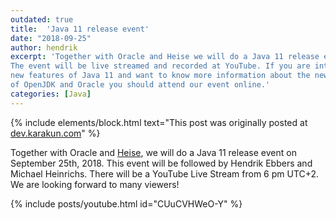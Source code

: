 ```yaml
---
outdated: true
title:  'Java 11 release event'
date: "2018-09-25"
author: hendrik
excerpt: 'Together with Oracle and Heise we will do a Java 11 release event.
The event will be live streamed and recorded at YouTube. If you are interested in the
new features of Java 11 and want to know more information about the new roadmap
of OpenJDK and Oracle you should attend our event online.'
categories: [Java]
---
```

{% include elements/block.html text="This post was originally posted at [dev.karakun.com](https://dev.karakun.com)" %}

Together with Oracle and [Heise](https://www.heise.de/developer/meldung/Jetzt-vormerken-Launch-Event-zu-Java-11-4168709.html), we will do a Java 11 release event on September 25th, 2018. This event will be followed by Hendrik Ebbers and Michael Heinrichs. There will be a YouTube Live Stream from 6 pm UTC+2. We are looking forward to many viewers!

{% include posts/youtube.html id="CUuCVHWeO-Y" %}
